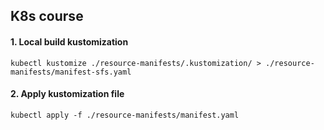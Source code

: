 ## K8s course

#### 1. Local build kustomization

```shell
kubectl kustomize ./resource-manifests/.kustomization/ > ./resource-manifests/manifest-sfs.yaml
```

#### 2. Apply kustomization file
```shell
kubectl apply -f ./resource-manifests/manifest.yaml
```